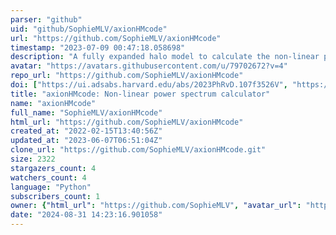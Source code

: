 ```yaml
---
parser: "github"
uid: "github/SophieMLV/axionHMcode"
url: "https://github.com/SophieMLV/axionHMcode"
timestamp: "2023-07-09 00:47:18.058698"
description: "A fully expanded halo model to calculate the non-linear power spectrum in a mixed dark matter cosmology with ultra-light axions"
avatar: "https://avatars.githubusercontent.com/u/79702672?v=4"
repo_url: "https://github.com/SophieMLV/axionHMcode"
doi: ["https://ui.adsabs.harvard.edu/abs/2023PhRvD.107f3526V", "https://ui.adsabs.harvard.edu/abs/2023ascl.soft07005V/abstract"]
title: "axionHMcode: Non-linear power spectrum calculator"
name: "axionHMcode"
full_name: "SophieMLV/axionHMcode"
html_url: "https://github.com/SophieMLV/axionHMcode"
created_at: "2022-02-15T13:40:56Z"
updated_at: "2023-06-07T06:51:04Z"
clone_url: "https://github.com/SophieMLV/axionHMcode.git"
size: 2322
stargazers_count: 4
watchers_count: 4
language: "Python"
subscribers_count: 1
owner: {"html_url": "https://github.com/SophieMLV", "avatar_url": "https://avatars.githubusercontent.com/u/79702672?v=4", "login": "SophieMLV", "type": "User"}
date: "2024-08-31 14:23:16.901058"
---
```

